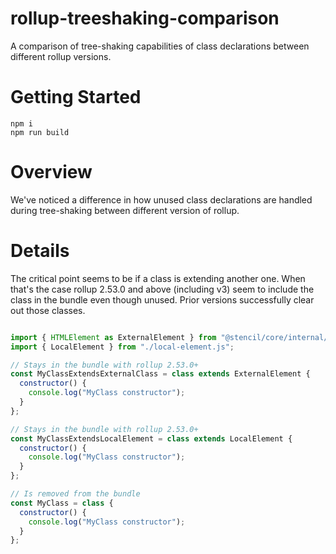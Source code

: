 # rollup-treeshaking-comparison
A comparison of tree-shaking capabilities of class declarations between different rollup versions.

# Getting Started

```
npm i
npm run build
```

# Overview

We've noticed a difference in how unused class declarations are handled during tree-shaking between different version of rollup.


# Details

The critical point seems to be if a class is extending another one.
When that's the case rollup 2.53.0 and above (including v3) seem to include the class in the bundle even though unused. Prior versions successfully clear out those classes.


```js

import { HTMLElement as ExternalElement } from "@stencil/core/internal/client/index.js";
import { LocalElement } from "./local-element.js";

// Stays in the bundle with rollup 2.53.0+
const MyClassExtendsExternalClass = class extends ExternalElement {
  constructor() {
    console.log("MyClass constructor");
  }
};

// Stays in the bundle with rollup 2.53.0+
const MyClassExtendsLocalElement = class extends LocalElement {
  constructor() {
    console.log("MyClass constructor");
  }
};

// Is removed from the bundle
const MyClass = class {
  constructor() {
    console.log("MyClass constructor");
  }
};

```

